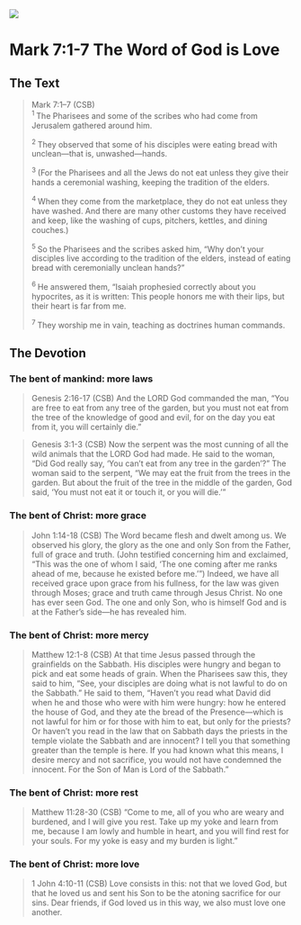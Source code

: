 <img class="intro-right" src="/images/art-mark.jpg">

# Mark 7:1-7 The Word of God is Love

## The Text

>Mark 7:1–7 (CSB)  
><sup> 1 </sup> The Pharisees and some of the scribes who had come from Jerusalem gathered around him.
>
><sup> 2 </sup> They observed that some of his disciples were eating bread with unclean—that is, unwashed—hands.
>
><sup> 3 </sup> (For the Pharisees and all the Jews do not eat unless they give their hands a ceremonial washing, keeping the tradition of the elders.
>
><sup> 4 </sup> When they come from the marketplace, they do not eat unless they have washed. And there are many other customs they have received and keep, like the washing of cups, pitchers, kettles, and dining couches.)
>
><sup> 5 </sup> So the Pharisees and the scribes asked him, “Why don’t your disciples live according to the tradition of the elders, instead of eating bread with ceremonially unclean hands?”
>
><sup> 6 </sup> He answered them, “Isaiah prophesied correctly about you hypocrites, as it is written: This people honors me with their lips, but their heart is far from me.
>
><sup> 7 </sup> They worship me in vain, teaching as doctrines human commands.

## The Devotion

### The bent of mankind: more laws

>Genesis 2:16-17 (CSB) And the LORD God commanded the man, “You are free to eat from any tree of the garden, but you must not eat from the tree of the knowledge of good and evil, for on the day you eat from it, you will certainly die.”

>Genesis 3:1-3 (CSB) Now the serpent was the most cunning of all the wild animals that the LORD God had made. He said to the woman, “Did God really say, ‘You can’t eat from any tree in the garden’?” The woman said to the serpent, “We may eat the fruit from the trees in the garden. But about the fruit of the tree in the middle of the garden, God said, ‘You must not eat it or touch it, or you will die.’”

### The bent of Christ: more grace

>John 1:14-18 (CSB) The Word became flesh and dwelt among us. We observed his glory, the glory as the one and only Son from the Father, full of grace and truth. (John testified concerning him and exclaimed, “This was the one of whom I said, ‘The one coming after me ranks ahead of me, because he existed before me.’”) Indeed, we have all received grace upon grace from his fullness, for the law was given through Moses; grace and truth came through Jesus Christ. No one has ever seen God. The one and only Son, who is himself God and is at the Father’s side—he has revealed him.

### The bent of Christ: more mercy

>Matthew 12:1-8 (CSB) At that time Jesus passed through the grainfields on the Sabbath. His disciples were hungry and began to pick and eat some heads of grain. When the Pharisees saw this, they said to him, “See, your disciples are doing what is not lawful to do on the Sabbath.” He said to them, “Haven’t you read what David did when he and those who were with him were hungry: how he entered the house of God, and they ate the bread of the Presence—which is not lawful for him or for those with him to eat, but only for the priests? Or haven’t you read in the law that on Sabbath days the priests in the temple violate the Sabbath and are innocent? I tell you that something greater than the temple is here. If you had known what this means, I desire mercy and not sacrifice, you would not have condemned the innocent. For the Son of Man is Lord of the Sabbath.”

### The bent of Christ: more rest

>Matthew 11:28-30 (CSB) “Come to me, all of you who are weary and burdened, and I will give you rest. Take up my yoke and learn from me, because I am lowly and humble in heart, and you will find rest for your souls. For my yoke is easy and my burden is light.”

### The bent of Christ: more love

>1 John 4:10-11 (CSB) Love consists in this: not that we loved God, but that he loved us and sent his Son to be the atoning sacrifice for our sins. Dear friends, if God loved us in this way, we also must love one another.
